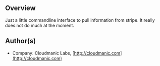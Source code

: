 ## Overview

Just a little commandline interface to pull information from stripe. It really does not do much at the moment. 

## Author(s) 

* Company: Cloudmanic Labs, [http://cloudmanic.com](http://cloudmanic.com)